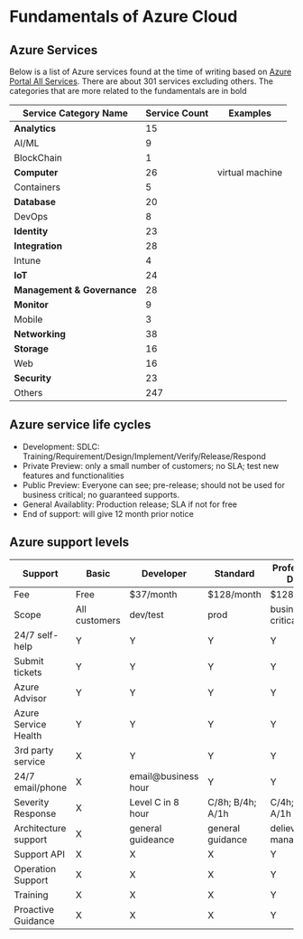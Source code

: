# Fundamentals of Azure Cloud

## Azure Services

Below is a list of Azure services found at the time of writing based on [Azure Portal All Services](https://portal.azure.com/#allservices). There are about 301 services
excluding others. The categories that are more related to the fundamentals are in bold

 | Service Category Name | Service Count| Examples |
| --- | --- | --- |
| **Analytics**| 15 | |
|AI/ML|9||
| BlockChain | 1 ||
| **Computer** | 26 | virtual machine|
| Containers | 5 | |
| **Database** | 20 | |
|DevOps|8||
|**Identity**|23||
|**Integration**|28||
|Intune|4||
|**IoT**|24||
|**Management & Governance**|28||
|**Monitor**|9||
| Mobile | 3||
| **Networking** | 38 | |
| **Storage** | 16 ||
| Web | 16 | |
|**Security**|23||
|Others|247||


## Azure service life cycles

- Development: SDLC: Training/Requirement/Design/Implement/Verify/Release/Respond
- Private Preview: only a small number of customers; no SLA; test new features and functionalities
- Public Preview: Everyone can see; pre-release; should not be used for business critical; no guaranteed supports. 
- General Availablity: Production release; SLA if not for free
- End of support: will give 12 month prior notice

## Azure support levels

|Support | Basic |Developer|Standard|Professional Direct|
| --- | --- | --- |---|---|
|Fee| Free | $37/month|$128/month|$1280/month|
|Scope| All customers| dev/test | prod | business critical|
|24/7 self-help| Y | Y|Y|Y|
|Submit tickets| Y | Y |Y | Y|
|Azure Advisor | Y|Y|Y|Y|
|Azure Service Health|Y|Y|Y|Y|
|3rd party service|X|Y|Y|Y|
|24/7 email/phone|X|email@business hour|Y|Y|
|Severity Response|X|Level C in 8 hour |C/8h; B/4h; A/1h| C/4h; B/2h; A/1h|
|Architecture support|X|general guideance|general guidance | delievery manager help|
|Support API|X|X|X|Y|
|Operation Support|X|X|X|Y|
|Training|X|X|X|Y|
|Proactive Guidance|X|X|X|Y|
